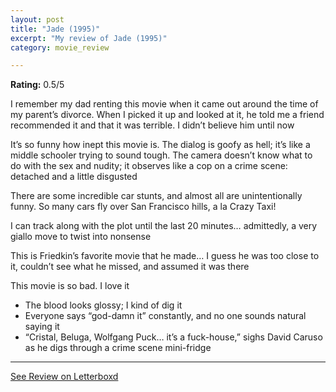 ```yaml
---
layout: post
title: "Jade (1995)"
excerpt: "My review of Jade (1995)"
category: movie_review

---
```


**Rating:** 0.5/5

I remember my dad renting this movie when it came out around the time of my parent’s divorce. When I picked it up and looked at it, he told me a friend recommended it and that it was terrible. I didn’t believe him until now

It’s so funny how inept this movie is. The dialog is goofy as hell; it’s like a middle schooler trying to sound tough. The camera doesn’t know what to do with the sex and nudity; it observes like a cop on a crime scene: detached and a little disgusted

There are some incredible car stunts, and almost all are unintentionally funny. So many cars fly over San Francisco hills, a la Crazy Taxi!

I can track along with the plot until the last 20 minutes… admittedly, a very giallo move to twist into nonsense

This is Friedkin’s favorite movie that he made… I guess he was too close to it, couldn’t see what he missed, and assumed it was there

This movie is so bad. I love it

* The blood looks glossy; I kind of dig it
* Everyone says “god-damn it” constantly, and no one sounds natural saying it 
* “Cristal, Beluga, Wolfgang Puck… it’s a fuck-house,” sighs David Caruso as he digs through a crime scene mini-fridge

<hr>

[See Review on Letterboxd](https://boxd.it/47jPVP)
